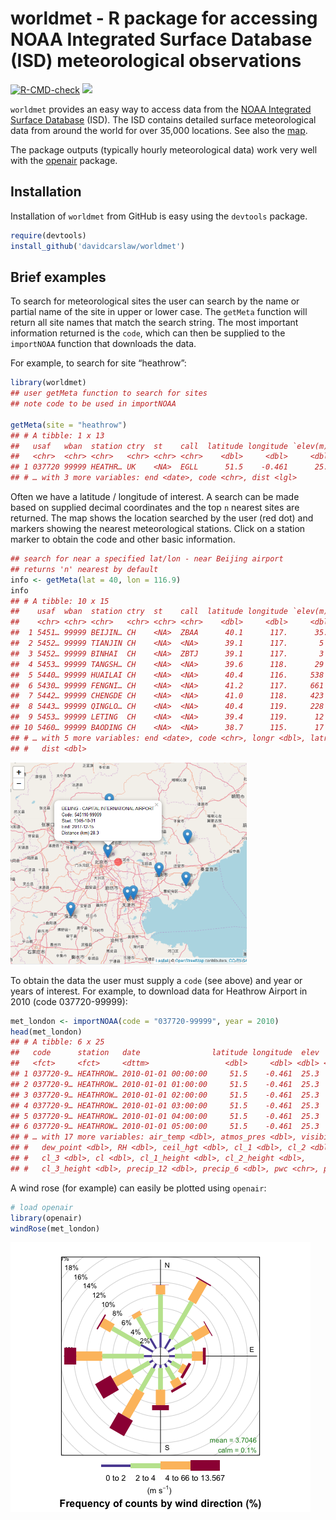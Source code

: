 
<!-- Edit the README.Rmd only!!! The README.md is generated automatically from README.Rmd. -->

# worldmet - R package for accessing NOAA Integrated Surface Database (ISD) meteorological observations

[![R-CMD-check](https://github.com/davidcarslaw/worldmet/workflows/R-CMD-check/badge.svg)](https://github.com/davidcarslaw/worldmet/actions)
![](http://cranlogs.r-pkg.org/badges/grand-total/worldmet)

`worldmet` provides an easy way to access data from the [NOAA Integrated
Surface Database](https://www.ncdc.noaa.gov/isd) (ISD). The ISD contains
detailed surface meteorological data from around the world for over
35,000 locations. See also the
[map](https://gis.ncdc.noaa.gov/map/viewer/#app=cdo&cfg=cdo&theme=hourly&layers=1).

The package outputs (typically hourly meteorological data) work very
well with the [openair](https://github.com/davidcarslaw/openair)
package.

## Installation

Installation of `worldmet` from GitHub is easy using the `devtools`
package.

``` r
require(devtools)
install_github('davidcarslaw/worldmet')
```

## Brief examples

To search for meteorological sites the user can search by the name or
partial name of the site in upper or lower case. The `getMeta` function
will return all site names that match the search string. The most
important information returned is the `code`, which can then be supplied
to the `importNOAA` function that downloads the data.

For example, to search for site “heathrow”:

``` r
library(worldmet)
## user getMeta function to search for sites
## note code to be used in importNOAA

getMeta(site = "heathrow")
## # A tibble: 1 x 13
##   usaf   wban  station ctry  st    call  latitude longitude `elev(m)` begin     
##   <chr>  <chr> <chr>   <chr> <chr> <chr>    <dbl>     <dbl>     <dbl> <date>    
## 1 037720 99999 HEATHR… UK    <NA>  EGLL      51.5    -0.461      25.3 1948-12-01
## # … with 3 more variables: end <date>, code <chr>, dist <lgl>
```

Often we have a latitude / longitude of interest. A search can be made
based on supplied decimal coordinates and the top `n` nearest sites are
returned. The map shows the location searched by the user (red dot) and
markers showing the nearest meteorological stations. Click on a station
marker to obtain the code and other basic information.

``` r
## search for near a specified lat/lon - near Beijing airport
## returns 'n' nearest by default
info <- getMeta(lat = 40, lon = 116.9)
info
## # A tibble: 10 x 15
##    usaf  wban  station ctry  st    call  latitude longitude `elev(m)` begin     
##    <chr> <chr> <chr>   <chr> <chr> <chr>    <dbl>     <dbl>     <dbl> <date>    
##  1 5451… 99999 BEIJIN… CH    <NA>  ZBAA      40.1      117.      35.4 1945-10-31
##  2 5452… 99999 TIANJIN CH    <NA>  <NA>      39.1      117.       5   1956-08-20
##  3 5452… 99999 BINHAI  CH    <NA>  ZBTJ      39.1      117.       3   1981-11-25
##  4 5453… 99999 TANGSH… CH    <NA>  <NA>      39.6      118.      29   1956-08-20
##  5 5440… 99999 HUAILAI CH    <NA>  <NA>      40.4      116.     538   1956-08-20
##  6 5430… 99999 FENGNI… CH    <NA>  <NA>      41.2      117.     661   1957-06-01
##  7 5442… 99999 CHENGDE CH    <NA>  <NA>      41.0      118.     423   1956-08-20
##  8 5443… 99999 QINGLO… CH    <NA>  <NA>      40.4      119.     228   1957-06-02
##  9 5453… 99999 LETING  CH    <NA>  <NA>      39.4      119.      12   1957-06-01
## 10 5460… 99999 BAODING CH    <NA>  <NA>      38.7      115.      17   1956-08-20
## # … with 5 more variables: end <date>, code <chr>, longr <dbl>, latr <dbl>,
## #   dist <dbl>
```

<img src="inst/map.png" alt="map of Beijing area" width="75%" />

To obtain the data the user must supply a `code` (see above) and year or
years of interest. For example, to download data for Heathrow Airport in
2010 (code 037720-99999):

``` r
met_london <- importNOAA(code = "037720-99999", year = 2010)
head(met_london)
## # A tibble: 6 x 25
##   code      station   date                latitude longitude  elev    ws      wd
##   <fct>     <fct>     <dttm>                 <dbl>     <dbl> <dbl> <dbl>   <dbl>
## 1 037720-9… HEATHROW… 2010-01-01 00:00:00     51.5    -0.461  25.3  3.27  17.4  
## 2 037720-9… HEATHROW… 2010-01-01 01:00:00     51.5    -0.461  25.3  3.1    6.13 
## 3 037720-9… HEATHROW… 2010-01-01 02:00:00     51.5    -0.461  25.3  3.1   15.6  
## 4 037720-9… HEATHROW… 2010-01-01 03:00:00     51.5    -0.461  25.3  2.93  17.0  
## 5 037720-9… HEATHROW… 2010-01-01 04:00:00     51.5    -0.461  25.3  2.77   0.606
## 6 037720-9… HEATHROW… 2010-01-01 05:00:00     51.5    -0.461  25.3  2.43 356.   
## # … with 17 more variables: air_temp <dbl>, atmos_pres <dbl>, visibility <dbl>,
## #   dew_point <dbl>, RH <dbl>, ceil_hgt <dbl>, cl_1 <dbl>, cl_2 <dbl>,
## #   cl_3 <dbl>, cl <dbl>, cl_1_height <dbl>, cl_2_height <dbl>,
## #   cl_3_height <dbl>, precip_12 <dbl>, precip_6 <dbl>, pwc <chr>, precip <dbl>
```

A wind rose (for example) can easily be plotted using `openair`:

``` r
# load openair
library(openair)
windRose(met_london)
```

![](tools/windRose-1.png)<!-- -->
